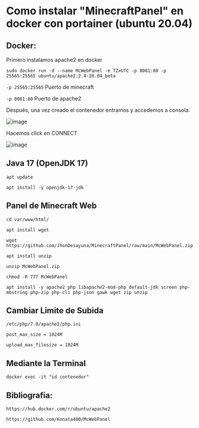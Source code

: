 # Como instalar "MinecraftPanel" en docker con portainer (ubuntu 20.04)

## Docker:

Primero instalamos apache2 en docker

```
sudo docker run -d --name McWebPanel -e TZ=UTC -p 8081:80 -p 25565:25565 ubuntu/apache2:2.4-20.04_beta
```


`-p 25565:25565` Puerto de minecraft

`-p 8081:80` Puerto de apache2

Después, una vez creado el contenedor entramos y accedemos a consola.

![image](https://user-images.githubusercontent.com/25081670/146308996-553bd2b6-a9f7-4554-8a16-fca77aa1c8ab.png)

Hacemos click en CONNECT

![image](https://user-images.githubusercontent.com/25081670/146309159-7bab7285-3059-4137-b94d-fd0ff0542b25.png)

## Java 17 (OpenJDK 17)

```
apt update
```
```
apt install -y openjdk-17-jdk
```

## Panel de Minecraft Web
```
cd var/www/html/
```
```
apt install wget
```
```
wget https://github.com/JhonDesayuna/MinecraftPanel/raw/main/McWebPanel.zip
```
```
apt install unzip
```
```
unzip McWebPanel.zip
```
```
chmod -R 777 McWebPanel
```
```
apt install -y apache2 php libapache2-mod-php default-jdk screen php-mbstring php-zip php-cli php-json gawk wget zip unzip
```

## Cambiar Limite de Subida
```
/etc/php/7.0/apache2/php.ini
```

```
post_max_size = 1024M
```
```
upload_max_filesize = 1024M
```

## Mediante la Terminal
```
docker exec -it "id contenedor"
```

## Bibliografia:

`https://hub.docker.com/r/ubuntu/apache2`

`https://github.com/Konata400/McWebPanel`
